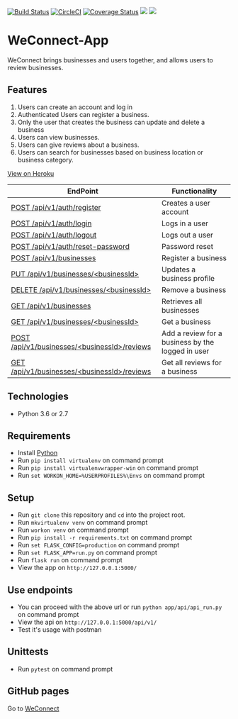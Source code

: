 [![Build Status](https://travis-ci.org/Rwothoromo/WeConnect-App.svg?branch=master)](https://travis-ci.org/Rwothoromo/WeConnect-App)
[![CircleCI](https://circleci.com/gh/Rwothoromo/WeConnect-App/tree/master.svg?style=svg)](https://circleci.com/gh/Rwothoromo/WeConnect-App/tree/master)
[![Coverage Status](https://coveralls.io/repos/github/Rwothoromo/WeConnect-App/badge.svg?branch=master)](https://coveralls.io/github/Rwothoromo/WeConnect-App?branch=master)
<a href="https://codeclimate.com/github/codeclimate/codeclimate/maintainability"><img src="https://api.codeclimate.com/v1/badges/a99a88d28ad37a79dbf6/maintainability" /></a>
<a href="https://codeclimate.com/github/codeclimate/codeclimate/test_coverage"><img src="https://api.codeclimate.com/v1/badges/a99a88d28ad37a79dbf6/test_coverage" /></a>

# WeConnect-App

WeConnect brings businesses and users together, and allows users to review businesses.

## Features

1. Users can create an account and log in
2. Authenticated Users can register a business.
3. Only the user that creates the business can update and delete a business
4. Users can view businesses.
5. Users can give reviews about a business.
6. Users can search for businesses based on business location or business category.

[View on Heroku](https://weconnect-app-rwothoromo.herokuapp.com/apidocs/)

| EndPoint                                             | Functionality                                    |
| ---------------------------------------------------- | ------------------------------------------------ |
| [POST   /api/v1/auth/register](https://weconnect-app-rwothoromo.herokuapp.com/apidocs/#!/User/post_api_v1_auth_register)                    | Creates a user account                           |
| [POST   /api/v1/auth/login](https://weconnect-app-rwothoromo.herokuapp.com/apidocs/#!/User/post_api_v1_auth_login)                       | Logs in a user                                   |
| [POST   /api/v1/auth/logout](https://weconnect-app-rwothoromo.herokuapp.com/apidocs/#!/User/post_api_v1_auth_logout)                      | Logs out a user                                  |
| [POST   /api/v1/auth/reset-password](https://weconnect-app-rwothoromo.herokuapp.com/apidocs/#!/User/post_api_v1_auth_reset_password)              | Password reset                                   |
| [POST   /api/v1/businesses](https://weconnect-app-rwothoromo.herokuapp.com/apidocs/#!/Business/post_api_v1_businesses)                       | Register a business                              |
| [PUT    /api/v1/businesses/\<businessId>](https://weconnect-app-rwothoromo.herokuapp.com/apidocs/#!/Business/put_api_v1_businesses_business_id)         | Updates a business profile                       |
| [DELETE /api/v1/businesses/\<businessId>](https://weconnect-app-rwothoromo.herokuapp.com/apidocs/#!/Business/delete_api_v1_businesses_business_id)         | Remove a business                                |
| [GET    /api/v1/businesses](https://weconnect-app-rwothoromo.herokuapp.com/apidocs/#!/Business/get_api_v1_businesses)                       | Retrieves all businesses                         |
| [GET    /api/v1/businesses/\<businessId>](https://weconnect-app-rwothoromo.herokuapp.com/apidocs/#!/Business/get_api_v1_businesses_business_id)         | Get a business                                   |
| [POST   /api/v1/businesses/\<businessId>/reviews](https://weconnect-app-rwothoromo.herokuapp.com/apidocs/#!/Business/post_api_v1_businesses_business_id_reviews) | Add a review for a business by the logged in user|
| [GET    /api/v1/businesses/\<businessId>/reviews](https://weconnect-app-rwothoromo.herokuapp.com/apidocs/#!/Business/get_api_v1_businesses_business_id_reviews) | Get all reviews for a business                   |

## Technologies

* Python 3.6 or 2.7

## Requirements

* Install [Python](https://www.python.org/downloads/)
* Run `pip install virtualenv` on command prompt
* Run `pip install virtualenvwrapper-win` on command prompt
* Run `set WORKON_HOME=%USERPROFILES%\Envs` on command prompt

## Setup

* Run `git clone` this repository and `cd` into the project root.
* Run `mkvirtualenv venv` on command prompt
* Run `workon venv` on command prompt
* Run `pip install -r requirements.txt` on command prompt
* Run `set FLASK_CONFIG=production` on command prompt
* Run `set FLASK_APP=run.py` on command prompt
* Run `flask run` on command prompt
* View the app on `http://127.0.0.1:5000/`

## Use endpoints

* You can proceed with the above url or run `python app/api/api_run.py` on command prompt
* View the api on `http://127.0.0.1:5000/api/v1/`
* Test it's usage with postman

## Unittests

* Run `pytest` on command prompt

## GitHub pages

Go to [WeConnect](https://rwothoromo.github.io/WeConnect-App/)
